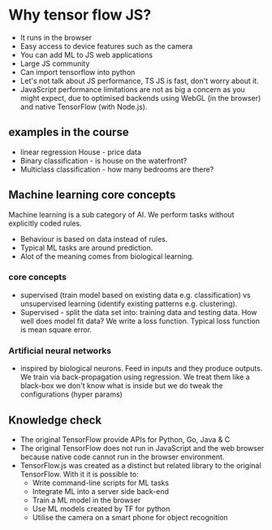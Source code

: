 # Why tensor flow JS? 

- It runs in the browser
- Easy access to device features such as the camera
- You can add ML to JS web applications
- Large JS community
- Can import tensorflow into python 
- Let's not talk about JS performance, TS JS is fast, don't worry about it.
- JavaScript performance limitations are not as big a concern as you might expect, due to optimised backends using WebGL (in the browser) and native TensorFlow (with Node.js).

## examples in the course 

- linear regression House - price data 
- Binary classification - is house on the waterfront?
- Multiclass classification - how many bedrooms are there?


## Machine learning core concepts

Machine learning is a sub category of AI. We perform tasks without explicitly coded rules. 
- Behaviour is based on data instead of rules.
- Typical ML tasks are around prediction. 
- Alot of the meaning comes from biological learning. 


### core concepts 
- supervised (train model based on existing data e.g. classification) vs unsupervised learning (identify existing patterns e.g. clustering).
- Supervised - split the data set into: training data and testing data. How well does model fit data? We write a loss function.  Typical loss function is mean square error. 


### Artificial neural networks

- inspired by biological neurons. Feed in inputs and they produce outputs. We train via back-propagation using regression. We treat them like a black-box we don't know what is inside but we do tweak the configurations (hyper params)


## Knowledge check
- The original TensorFlow provide APIs for Python, Go, Java & C
- The original TensorFlow does not run in JavaScript and the web browser because native code cannot run in the browser environment.
- TensorFlow.js was created as a distinct but related library to the original TensorFlow. With it it is possible to:
    - Write command-line scripts for ML tasks
    - Integrate ML into a server side back-end
    - Train a ML model in the browser
    - Use ML models created by TF for python
    - Utilise the camera on a smart phone for object recognition

